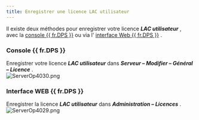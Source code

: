 ```yaml
---
title: Enregistrer une licence LAC utilisateur
---
```

Il existe deux méthodes pour enregistrer votre licence ***LAC utilisateur*** , avec la [console {{ fr.DPS }}](#console-devolutions-server) ou via l&apos; [interface Web {{ fr.DPS }}](#interface-web-devolutions-server) .  

### Console {{ fr.DPS }} 

Enregistrer votre licence ***LAC utilisateur*** dans ***Serveur – Modifier – Général – Licence*** .  
![ServerOp4030.png](/img/fr/server/ServerOp4030.png) 

### Interface WEB {{ fr.DPS }} 

Enregistrer la licence ***LAC utilisateur*** dans ***Administration – Licences*** .  
![ServerOp4029.png](/img/fr/server/ServerOp4029.png) 

